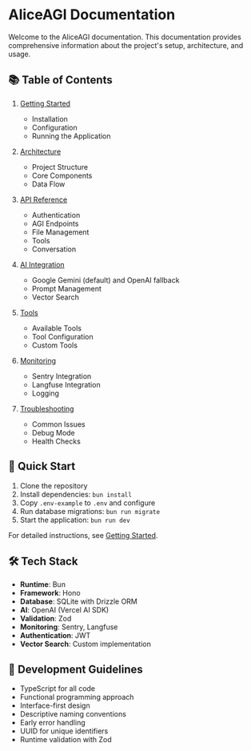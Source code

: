 # AliceAGI Documentation

Welcome to the AliceAGI documentation. This documentation provides comprehensive information about the project's setup, architecture, and usage.

## 📚 Table of Contents

1. [Getting Started](./GETTING_STARTED.md)
   - Installation
   - Configuration
   - Running the Application

2. [Architecture](./ARCHITECTURE.md)
   - Project Structure
   - Core Components
   - Data Flow

3. [API Reference](./API.md)
   - Authentication
   - AGI Endpoints
   - File Management
   - Tools
   - Conversation

4. [AI Integration](./AI_INTEGRATION.md)
   - Google Gemini (default) and OpenAI fallback
   - Prompt Management
   - Vector Search

5. [Tools](./TOOLS.md)
   - Available Tools
   - Tool Configuration
   - Custom Tools

6. [Monitoring](./MONITORING.md)
   - Sentry Integration
   - Langfuse Integration
   - Logging

7. [Troubleshooting](./TROUBLESHOOTING.md)
   - Common Issues
   - Debug Mode
   - Health Checks

## 🔧 Quick Start

1. Clone the repository
2. Install dependencies: `bun install`
3. Copy `.env-example` to `.env` and configure
4. Run database migrations: `bun run migrate`
5. Start the application: `bun run dev`

For detailed instructions, see [Getting Started](./GETTING_STARTED.md).

## 🛠️ Tech Stack

- **Runtime**: Bun
- **Framework**: Hono
- **Database**: SQLite with Drizzle ORM
- **AI**: OpenAI (Vercel AI SDK)
- **Validation**: Zod
- **Monitoring**: Sentry, Langfuse
- **Authentication**: JWT
- **Vector Search**: Custom implementation

## 📝 Development Guidelines

- TypeScript for all code
- Functional programming approach
- Interface-first design
- Descriptive naming conventions
- Early error handling
- UUID for unique identifiers
- Runtime validation with Zod 